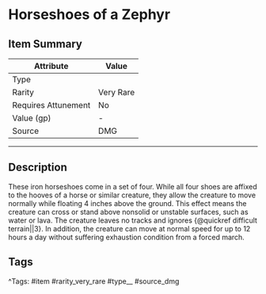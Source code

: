 # Horseshoes of a Zephyr

## Item Summary

| Attribute            | Value                        |
|----------------------|------------------------------|
| Type                 |   |
| Rarity               | Very Rare             |
| Requires Attunement  | No                |
| Value (gp)           | -    |
| Source               | DMG |

---

## Description

These iron horseshoes come in a set of four. While all four shoes are affixed to the hooves of a horse or similar creature, they allow the creature to move normally while floating 4 inches above the ground. This effect means the creature can cross or stand above nonsolid or unstable surfaces, such as water or lava. The creature leaves no tracks and ignores {@quickref difficult terrain||3}. In addition, the creature can move at normal speed for up to 12 hours a day without suffering exhaustion condition from a forced march.

## Tags

^Tags: #item #rarity_very_rare #type__ #source_dmg